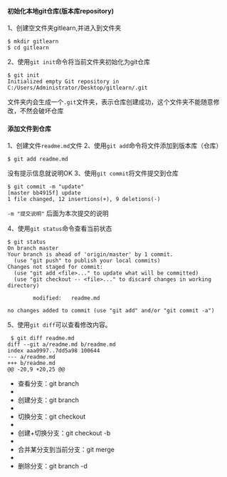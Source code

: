 #### 初始化本地git仓库(版本库repository)
1、创建空文件夹gitlearn,并进入到文件夹

    $ mkdir gitlearn
    $ cd gitlearn


2、使用`git init`命令将当前文件夹初始化为git仓库

    $ git init
    Initialized empty Git repository in C:/Users/Administrator/Desktop/gitlearn/.git
   文件夹内会生成一个`.git`文件夹，表示仓库创建成功，这个文件夹不能随意修改，不然会破坏仓库

#### 添加文件到仓库
1、创建文件`readme.md`文件
2、使用`git add`命令将文件添加到版本库（仓库）

    $ git add readme.md
   没有提示信息就说明OK
3、使用`git commit`将文件提交到仓库

    $ git commit -m "update"
    [master bb4915f] update
    1 file changed, 12 insertions(+), 9 deletions(-)

`-m "提交说明"` 后面为本次提交的说明
   
4、使用`git status`命令查看当前状态 
       
    $ git status
    On branch master
    Your branch is ahead of 'origin/master' by 1 commit.
      (use "git push" to publish your local commits)
    Changes not staged for commit:
      (use "git add <file>..." to update what will be committed)
      (use "git checkout -- <file>..." to discard changes in working directory)
    
            modified:   readme.md
    
    no changes added to commit (use "git add" and/or "git commit -a")
                    
5、使用`git diff`可以查看修改内容。

     $ git diff readme.md
    diff --git a/readme.md b/readme.md
    index aaa0997..7dd5a98 100644
    --- a/readme.md
    +++ b/readme.md
    @@ -20,9 +20,25 @@

*  查看分支：git branch
*
*  创建分支：git branch <name>
*
*  切换分支：git checkout <name>
*
*  创建+切换分支：git checkout -b <name>
*
*  合并某分支到当前分支：git merge <name>
*
*  删除分支：git branch -d <name>
